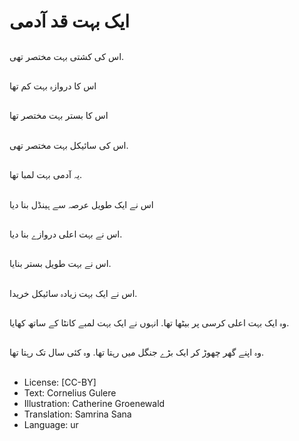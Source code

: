 # ایک بہت قد آدمی

##
اس کی کشتی بہت مختصر تھی.

##
اس کا دروازہ بہت کم تھا

##
اس کا بستر بہت مختصر تھا

##
اس کی سائیکل بہت مختصر تھی.

##
یہ آدمی بہت لمبا تھا.

##
اس نے ایک طویل عرصہ سے ہینڈل بنا دیا

##
اس نے بہت اعلی دروازے بنا دیا.

##
اس نے بہت طویل بستر بنایا.

##
اس نے ایک بہت زیادہ سائیکل خریدا.

##
وہ ایک بہت اعلی کرسی پر بیٹھا تھا. انہوں نے ایک بہت لمبے کانٹا کے ساتھ کھایا.

##
وہ اپنے گھر چھوڑ کر ایک بڑے جنگل میں رہتا تھا. وہ کئی سال تک رہتا تھا.

##
* License: [CC-BY]
* Text: Cornelius Gulere
* Illustration: Catherine Groenewald
* Translation: Samrina Sana
* Language: ur

